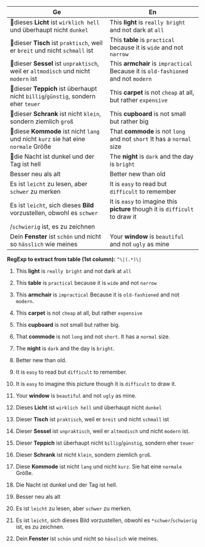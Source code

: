 | Ge                                                                                 | En                                                                                |
|------------------------------------------------------------------------------------|-----------------------------------------------------------------------------------|
| 🔴dieses **Licht** ist `wirklich hell` und überhaupt nicht `dunkel`                | This **light** is `really bright` and not dark at `all`                           |
| 🔴dieser **Tisch** ist `praktisch`, weil er `breit` und nicht `schmall` ist        | This **table** is `practical` because it is `wide` and not `narrow`               |
| 🔴dieser **Sessel** ist `unpraktisch`, weil er `altmodisch` und nicht `modern` ist | This **armchair** is `impractical` Because it is `old-fashioned` and not `modern` |
| 🔴dieser **Teppich** ist überhaupt nicht `billig`/`günstig`, sondern eher `teuer`  | This **carpet** is not `cheap` at all, but rather `expensive`                     |
| 🔴dieser **Schrank** ist nicht `klein`, sondern ziemlich `groß`                    | This **cupboard** is not small but rather big                                     |
| 🔴diese **Kommode** ist nicht `lang` und nicht `kurz` sie hat eine `normale` Größe | That **commode** is not `long` and not `short` It has a `normal` size             |
| 🔴die Nacht ist dunkel und der Tag ist hell                                        | The **night** is `dark` and the day is `bright`                                   |
| Besser neu als alt                                                                 | Better new than old                                                               |
| Es ist `leicht` zu lesen, aber `schwer` zu merken                                  | It is `easy` to read but `difficult` to remember                                  |
| Es ist `leicht`, sich dieses **Bild** vorzustellen, obwohl es `schwer`             | It is `easy` to imagine this **picture** though it is `difficult` to draw it      |
| /`schwierig` ist, es zu zeichnen                                                   |                                                                                   |
| Dein **Fenster** ist `schön` und nicht so `hässlich` wie meines                    | Your **window** is `beautiful` and not `ugly` as mine                             |


**RegExp to extract from table (1st column):** `^\|(.*)\|`
1. This **light** is `really bright` and not dark at `all`
2. This **table** is `practical` because it is `wide` and not `narrow`
3. This **armchair** is `impractical` Because it is `old-fashioned` and not `modern`.
4. This **carpet** is not `cheap` at all, but rather `expensive`
5. This **cupboard** is not small but rather big.
6. That **commode** is not `long` and not `short`. It has a `normal` size.
7. The **night** is `dark` and the day is `bright`.
8. Better new than old.
9. It is `easy` to read but `difficult` to remember.
10. It is `easy` to imagine this picture though it is `difficult` to draw it.
11. Your **window** is `beautiful` and not `ugly` as mine.


1. Dieses **Licht** ist `wirklich hell` und überhaupt nicht `dunkel`
2. Dieser **Tisch** ist `praktisch`, weil er `breit` und nicht `schmall` ist
3. Dieser **Sessel** ist `unpraktisch`, weil er `altmodisch` und nicht `modern` ist.
4. Dieser **Teppich** ist überhaupt nicht `billig`/`günstig`, sondern eher `teuer`
5. Dieser **Schrank** ist nicht `klein`, sondern ziemlich `groß`.
6. Diese **Kommode** ist nicht `lang` und nicht `kurz`. Sie hat eine `normale` Größe.
7. Die Nacht ist dunkel und der Tag ist hell.
8. Besser neu als alt
9. Es ist `leicht` zu lesen, aber `schwer` zu merken.
10. Es ist `leicht`, sich dieses Bild vorzustellen, obwohl es `*schwer`/`schwierig` ist, es zu zeichnen.
11. Dein **Fenster** ist `schön` und nicht so `hässlich` wie meines.

